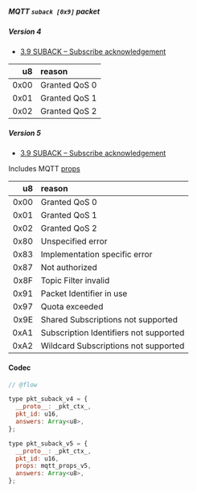 ##### MQTT `suback [0x9]` packet

##### Version 4

- [3.9 SUBACK – Subscribe acknowledgement](http://docs.oasis-open.org/mqtt/mqtt/v3.1.1/os/mqtt-v3.1.1-os.html#_Toc398718068)

|   u8 | reason        |
| ---: | :------------ |
| 0x00 | Granted QoS 0 |
| 0x01 | Granted QoS 1 |
| 0x02 | Granted QoS 2 |

##### Version 5

- [3.9 SUBACK – Subscribe acknowledgement](https://docs.oasis-open.org/mqtt/mqtt/v5.0/os/mqtt-v5.0-os.html#_Toc3901171)

Includes MQTT [props](./mqtt_props.md)

|   u8 | reason                                 |
| ---: | :------------------------------------- |
| 0x00 | Granted QoS 0                          |
| 0x01 | Granted QoS 1                          |
| 0x02 | Granted QoS 2                          |
| 0x80 | Unspecified error                      |
| 0x83 | Implementation specific error          |
| 0x87 | Not authorized                         |
| 0x8F | Topic Filter invalid                   |
| 0x91 | Packet Identifier in use               |
| 0x97 | Quota exceeded                         |
| 0x9E | Shared Subscriptions not supported     |
| 0xA1 | Subscription Identifiers not supported |
| 0xA2 | Wildcard Subscriptions not supported   |

#### Codec

```javascript
// @flow

type pkt_suback_v4 = {
  __proto__: _pkt_ctx_,
  pkt_id: u16,
  answers: Array<u8>,
};

type pkt_suback_v5 = {
  __proto__: _pkt_ctx_,
  pkt_id: u16,
  props: mqtt_props_v5,
  answers: Array<u8>,
};
```
